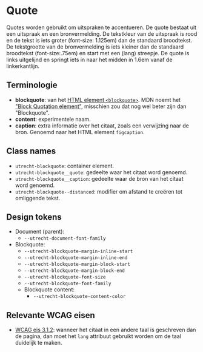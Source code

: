 <!-- @license CC0-1.0 -->

# Quote

Quotes worden gebruikt om uitspraken te accentueren. De quote bestaat uit een uitspraak en een bronvermelding. De tekstkleur van de uitspraak is rood en de tekst is iets groter (font-size: 1.125em) dan de standaard broodtekst. De tekstgrootte van de bronvermelding is iets kleiner dan de standaard broodtekst (font-size:.75em) en start met een (lang) streepje. De quote is links uitgelijnd en springt iets in naar het midden in 1.6em vanaf de linkerkantlijn.

## Terminologie

- **blockquote**: van het [HTML element `<blockquote>`](https://html.spec.whatwg.org/multipage/grouping-content.html#the-blockquote-element). MDN noemt het ["Block Quotation element"](https://developer.mozilla.org/en-US/docs/Web/HTML/Element/blockquote), misschien zou dat nog wel beter zijn dan "Blockquote".
- **content**: experimentele naam.
- **caption**: extra informatie over het citaat, zoals een verwijzing naar de bron. Genoemd naar het HTML element `figcaption`.

## Class names

- `utrecht-blockquote`: container element.
- `utrecht-blockquote__quote`: gedeelte waar het citaat word genoemd.
- `utrecht-blockquote__caption`: gedeelte waar de bron van het citaat word genoemd.
- `utrecht-blockquote--distanced`: modifier om afstand te creëren tot omliggende tekst.

## Design tokens

- Document (parent):
  - `--utrecht-document-font-family`
- Blockquote:
  - `--utrecht-blockquote-margin-inline-start`
  - `--utrecht-blockquote-margin-inline-end`
  - `--utrecht-blockquote-margin-block-start`
  - `--utrecht-blockquote-margin-block-end`
  - `--utrecht-blockquote-font-size`
  - `--utrecht-blockquote-font-family`
  - Blockquote content:
    - `--utrecht-blockquote-content-color`

## Relevante WCAG eisen

- [WCAG eis 3.1.2](https://www.w3.org/TR/WCAG21/#language-of-parts): wanneer het citaat in een andere taal is geschreven dan de pagina, dan moet het `lang` attribuut gebruikt worden om de taal duidelijk te maken.
